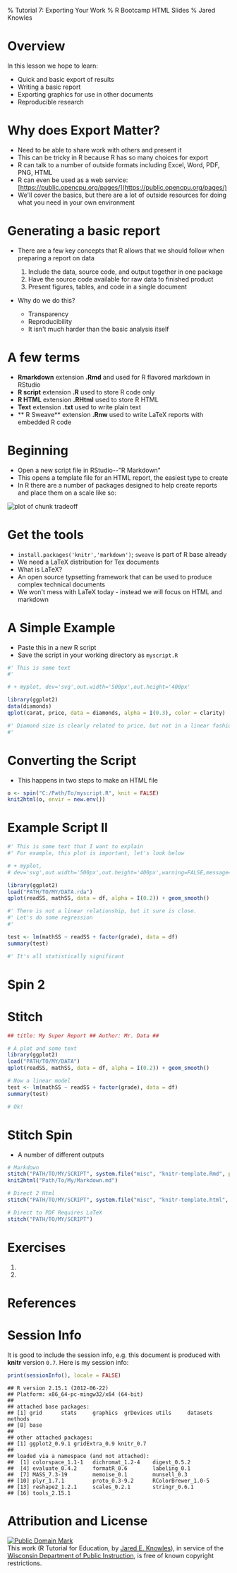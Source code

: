 % Tutorial 7: Exporting Your Work
% R Bootcamp HTML Slides
% Jared Knowles




# Overview

In this lesson we hope to learn:

- Quick and basic export of results
- Writing a basic report
- Exporting graphics for use in other documents
- Reproducible research

# Why does Export Matter?

- Need to be able to share work with others and present it
- This can be tricky in R because R has so many choices for export
- R can talk to a number of outside formats including Excel, Word, PDF, PNG, HTML
- R can even be used as a web service: [https://public.opencpu.org/pages/](https://public.opencpu.org/pages/)
- We'll cover the basics, but there are a lot of outside resources for doing what you need in your own environment

# Generating a basic report

- There are a few key concepts that R allows that we should follow when preparing a report on data

  1. Include the data, source code, and output together in one package
  2. Have the source code available for raw data to finished product
  3. Present figures, tables, and code in a single document

- Why do we do this?

  * Transparency
  * Reproducibility
  * It isn't much harder than the basic analysis itself

# A few terms
- **Rmarkdown** extension **.Rmd** and used for R flavored markdown in RStudio
- **R script** extension **.R** used to store R code only
- **R HTML** extension **.RHtml** used to store R HTML
- **Text** extension **.txt** used to write plain text
- ** R Sweave** extension **.Rnw** used to write LaTeX reports with embedded R code

# Beginning

- Open a new script file in RStudio--"R Markdown"
- This opens a template file for an HTML report, the easiest type to create
- In R there are a number of packages designed to help create reports and place them on a scale like so:

![plot of chunk tradeoff](figure/slides3-tradeoff.svg) 


# Get the tools
- `install.packages('knitr','markdown')`; `sweave` is part of R base already
- We need a LaTeX distribution for Tex documents
- What is LaTeX?
- An open source typsetting framework that can be used to produce complex technical documents
- We won't mess with LaTeX today - instead we will focus on HTML and markdown

# A Simple Example
- Paste this in a new R script
- Save the script in your working directory as `myscript.R`


```r
#' This is some text
#'

# + myplot, dev='svg',out.width='500px',out.height='400px'

library(ggplot2)
data(diamonds)
qplot(carat, price, data = diamonds, alpha = I(0.3), color = clarity)

#' Diamond size is clearly related to price, but not in a linear fashion.
#'
```



# Converting the Script
- This happens in two steps to make an HTML file


```r
o <- spin("C:/Path/To/myscript.R", knit = FALSE)
knit2html(o, envir = new.env())
```



# Example Script II

```r
#' This is some text that I want to explain
#' For example, this plot is important, let's look below

# + myplot,
# dev='svg',out.width='500px',out.height='400px',warning=FALSE,message=FALSE

library(ggplot2)
load("PATH/TO/MY/DATA.rda")
qplot(readSS, mathSS, data = df, alpha = I(0.2)) + geom_smooth()

#' There is not a linear relationship, but it sure is close.
#' Let's do some regression
#'

test <- lm(mathSS ~ readSS + factor(grade), data = df)
summary(test)

#' It's all statistically significant
```


# Spin 2

# Stitch

```r
## title: My Super Report ## Author: Mr. Data ##

# A plot and some text
library(ggplot2)
load("PATH/TO/MY/DATA")
qplot(readSS, mathSS, data = df, alpha = I(0.2)) + geom_smooth()

# Now a linear model
test <- lm(mathSS ~ readSS + factor(grade), data = df)
summary(test)

# Ok!
```


# Stitch Spin
- A number of different outputs


```r
# Markdown
stitch("PATH/TO/MY/SCRIPT", system.file("misc", "knitr-template.Rmd", package = "knitr"))
knit2html("Path/To/My/Markdown.md")

# Direct 2 Html
stitch("PATH/TO/MY/SCRIPT", system.file("misc", "knitr-template.html", package = "knitr"))

# Direct to PDF Requires LaTeX
stitch("PATH/TO/MY/SCRIPT")
```



# Exercises 
1.
2.


# References


# Session Info

It is good to include the session info, e.g. this document is produced with **knitr** version `0.7`. Here is my session info:


```r
print(sessionInfo(), locale = FALSE)
```

```
## R version 2.15.1 (2012-06-22)
## Platform: x86_64-pc-mingw32/x64 (64-bit)
## 
## attached base packages:
## [1] grid      stats     graphics  grDevices utils     datasets  methods  
## [8] base     
## 
## other attached packages:
## [1] ggplot2_0.9.1 gridExtra_0.9 knitr_0.7    
## 
## loaded via a namespace (and not attached):
##  [1] colorspace_1.1-1   dichromat_1.2-4    digest_0.5.2      
##  [4] evaluate_0.4.2     formatR_0.6        labeling_0.1      
##  [7] MASS_7.3-19        memoise_0.1        munsell_0.3       
## [10] plyr_1.7.1         proto_0.3-9.2      RColorBrewer_1.0-5
## [13] reshape2_1.2.1     scales_0.2.1       stringr_0.6.1     
## [16] tools_2.15.1      
```


# Attribution and License
<p xmlns:dct="http://purl.org/dc/terms/">
<a rel="license" href="http://creativecommons.org/publicdomain/mark/1.0/">
<img src="http://i.creativecommons.org/p/mark/1.0/88x31.png"
     style="border-style: none;" alt="Public Domain Mark" />
</a>
<br />
This work (<span property="dct:title">R Tutorial for Education</span>, by <a href="www.jaredknowles.com" rel="dct:creator"><span property="dct:title">Jared E. Knowles</span></a>), in service of the <a href="http://www.dpi.wi.gov" rel="dct:publisher"><span property="dct:title">Wisconsin Department of Public Instruction</span></a>, is free of known copyright restrictions.
</p>
